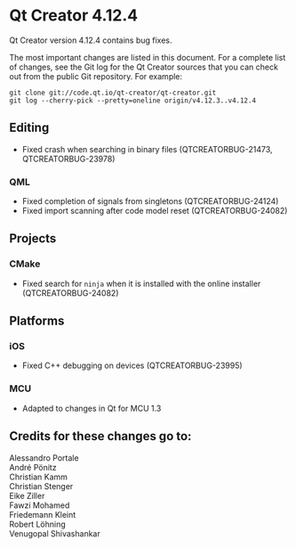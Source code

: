 Qt Creator 4.12.4
=================

Qt Creator version 4.12.4 contains bug fixes.

The most important changes are listed in this document. For a complete
list of changes, see the Git log for the Qt Creator sources that
you can check out from the public Git repository. For example:

    git clone git://code.qt.io/qt-creator/qt-creator.git
    git log --cherry-pick --pretty=oneline origin/v4.12.3..v4.12.4

Editing
-------

* Fixed crash when searching in binary files (QTCREATORBUG-21473, QTCREATORBUG-23978)

### QML

* Fixed completion of signals from singletons (QTCREATORBUG-24124)
* Fixed import scanning after code model reset (QTCREATORBUG-24082)

Projects
--------

### CMake

* Fixed search for `ninja` when it is installed with the online installer (QTCREATORBUG-24082)

Platforms
---------

### iOS

* Fixed C++ debugging on devices (QTCREATORBUG-23995)

### MCU

* Adapted to changes in Qt for MCU 1.3

Credits for these changes go to:
--------------------------------
Alessandro Portale  
André Pönitz  
Christian Kamm  
Christian Stenger  
Eike Ziller  
Fawzi Mohamed  
Friedemann Kleint  
Robert Löhning  
Venugopal Shivashankar  
